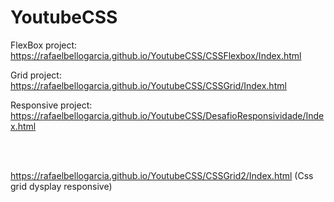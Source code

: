 # YoutubeCSS

FlexBox project:
https://rafaelbellogarcia.github.io/YoutubeCSS/CSSFlexbox/Index.html

Grid project:
https://rafaelbellogarcia.github.io/YoutubeCSS/CSSGrid/Index.html

Responsive project:
https://rafaelbellogarcia.github.io/YoutubeCSS/DesafioResponsividade/Index.html


<br>
<br>

https://rafaelbellogarcia.github.io/YoutubeCSS/CSSGrid2/Index.html
(Css grid dysplay responsive)
